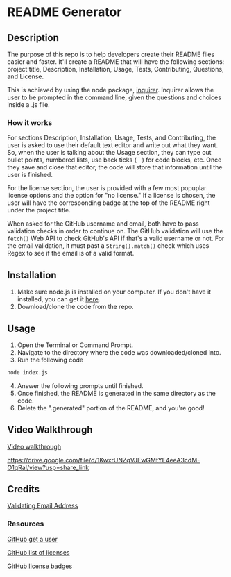 # README Generator

## Description

The purpose of this repo is to help developers create their README files easier and faster. It'll create a README that will have the following sections: project title, Description, Installation, Usage, Tests, Contributing, Questions, and License.

This is achieved by using the node package, [inquirer](https://www.npmjs.com/package/inquirer). Inquirer allows the user to be prompted in the command line, given the questions and choices inside a .js file.

### How it works

For sections Description, Installation, Usage, Tests, and Contributing, the user is asked to use their default text editor and write out what they want. So, when the user is talking about the Usage section, they can type out bullet points, numbered lists, use back ticks ( ` ) for code blocks, etc. Once they save and close that editor, the code will store that information until the user is finished.

For the license section, the user is provided with a few most popuplar license options and the option for "no license." If a license is chosen, the user will have the corresponding badge at the top of the README right under the project title.

When asked for the GitHub username and email, both have to pass validation checks in order to continue on. The GitHub validation will use the ```fetch()``` Web API to check GitHub's API if that's a valid username or not. For the email validation, it must past a ```String().match()``` check which uses Regex to see if the email is of a valid format.

## Installation

1. Make sure node.js is installed on your computer. If you don't have it installed, you can get it [here](https://nodejs.org/en/download).
2. Download/clone the code from the repo.

## Usage

1. Open the Terminal or Command Prompt.
2. Navigate to the directory where the code was downloaded/cloned into.
3. Run the following code

```bash
node index.js
```

4. Answer the following prompts until finished.
5. Once finished, the README is generated in the same directory as the code. 
6. Delete the ".generated" portion of the README, and you're good!

## Video Walkthrough


[Video walkthrough](./assets/videos/readme-generator-walkthrough.mp4)

https://drive.google.com/file/d/1KwxrUNZqVJEwGMtYE4eeA3cdM-O1qRaI/view?usp=share_link

## Credits

[Validating Email Address](https://stackoverflow.com/a/46181)

### Resources

[GitHub get a user](https://docs.github.com/en/rest/users/users?apiVersion=2022-11-28#get-a-user)

[GitHub list of licenses](https://docs.github.com/en/repositories/managing-your-repositorys-settings-and-features/customizing-your-repository/licensing-a-repository)

[GitHub license badges](https://gist.github.com/lukas-h/2a5d00690736b4c3a7ba#apache-20-license)

